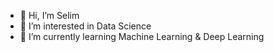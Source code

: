 - 👋 Hi, I’m Selim
- 👀 I’m interested in Data Science 
- 🌱 I’m currently learning Machine Learning & Deep Learning
